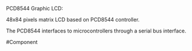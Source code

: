 PCD8544 Graphic LCD:

48x84 pixels matrix LCD based on PCD8544 controller.

The PCD8544 interfaces to microcontrollers through a serial bus interface.


#Component 